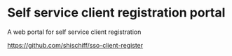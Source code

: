 # Self service client registration portal    

A web portal for self service client registration  

https://github.com/shischiff/sso-client-register

